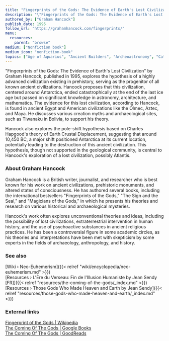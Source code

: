 ```yaml
---
title: "Fingerprints of the Gods: The Evidence of Earth's Lost Civilization"
description: "\"Fingerprints of the Gods: The Evidence of Earth's Lost Civilization\" by Graham Hancock, published in 1995, explores the hypothesis of a highly advanced civilization existing in prehistory, serving as the progenitor of all known ancient civilizations. Hancock proposes that this civilization, centered around Antarctica, ended catastrophically at the end of the last ice age but passed on significant knowledge in astronomy, architecture, and mathematics. The evidence for this lost civilization, according to Hancock, is found in ancient Egypt and American civilizations like the Olmec, Aztec, and Maya. He discusses various creation myths and archaeological sites, such as Tiwanaku in Bolivia, to support his theory."
authored_by: ["Graham Hancock"]
publish_date: 1995
follow_url: "https://grahamhancock.com/fingerprints/"
menu:
  resources:
    parent: "browse"
medium: ["Nonfiction book"]
medium_icon: "nonfiction-book"
topics: ["Age of Aquarius", "Ancient Builders", "Archeoastronomy", "Cataclysm",  "Flood Geology", "Precession", "Pyramids", "The Tradition"]
---
```


"Fingerprints of the Gods: The Evidence of Earth's Lost Civilization" by Graham Hancock, published in 1995, explores the hypothesis of a highly advanced civilization existing in prehistory, serving as the progenitor of all known ancient civilizations. Hancock proposes that this civilization, centered around Antarctica, ended catastrophically at the end of the last ice age but passed on significant knowledge in astronomy, architecture, and mathematics. The evidence for this lost civilization, according to Hancock, is found in ancient Egypt and American civilizations like the Olmec, Aztec, and Maya. He discusses various creation myths and archaeological sites, such as Tiwanaku in Bolivia, to support his theory.

Hancock also explores the pole-shift hypothesis based on Charles Hapgood's theory of Earth Crustal Displacement, suggesting that around 10,450 BC, a major shift positioned Antarctica at its current location, potentially leading to the destruction of this ancient civilization. This hypothesis, though not supported in the geological community, is central to Hancock's exploration of a lost civilization, possibly Atlantis​.

### About Graham Hancock

Graham Hancock is a British writer, journalist, and researcher who is best known for his work on ancient civilizations, prehistoric monuments, and altered states of consciousness. He has authored several books, including the international bestsellers "Fingerprints of the Gods," "The Sign and the Seal," and "Magicians of the Gods," in which he presents his theories and research on various historical and archaeological mysteries.

Hancock's work often explores unconventional theories and ideas, including the possibility of lost civilizations, extraterrestrial intervention in human history, and the use of psychoactive substances in ancient religious practices. He has been a controversial figure in some academic circles, as his theories and interpretations have been met with skepticism by some experts in the fields of archaeology, anthropology, and history.

### See also

[Wiki › Neo-Euhemerism]({{< relref "wiki/encyclopedia/neo-euhemerism.md" >}})</br>
[Resources › L\'Ère du Verseau: Fin de l\'Illusion Humaniste by Jean Sendy \[FR\]]({{< relref "resources/the-coming-of-the-gods/_index.md" >}})</br>
[Resources › Those Gods Who Made Heaven and Earth by Jean Sendy]({{< relref "resources/those-gods-who-made-heaven-and-earth/_index.md" >}})</br>

### External links

[Fingerprint of the Gods | Wikipedia](https://en.wikipedia.org/wiki/Fingerprints_of_the_Gods)</br>
[The Coming Of The Gods | Google Books](https://books.google.ch/books?id=nlVlAAAACAAJ&sitesec=reviews&redir_esc=y)</br>
[The Coming Of The Gods | GoodReads](https://www.goodreads.com/book/show/4977839-the-coming-of-the-gods)</br>
